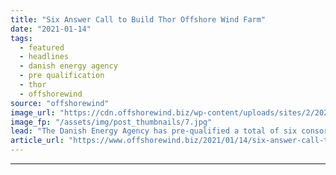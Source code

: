 ```yaml
---
title: "Six Answer Call to Build Thor Offshore Wind Farm"
date: "2021-01-14"
tags: 
  - featured
  - headlines
  - danish energy agency
  - pre qualification
  - thor
  - offshorewind
source: "offshorewind"
image_url: "https://cdn.offshorewind.biz/wp-content/uploads/sites/2/2021/01/14093004/Six-Answer-Call-to-Build-Thor-Offshore-Wind-Farm.jpg"
image_fp: "/assets/img/post_thumbnails/7.jpg"
lead: "The Danish Energy Agency has pre-qualified a total of six consortia and companies to"
article_url: "https://www.offshorewind.biz/2021/01/14/six-answer-call-to-build-thor-offshore-wind-farm/"
---
```


---
